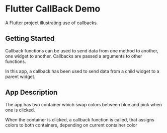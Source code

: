 # Flutter CallBack Demo

A Flutter project illustrating use of callbacks.

## Getting Started

Callback functions can be used to send data from one method to another, one widget to another.
Callbacks are passed a arguments to other functions.

In this app, a callback has been used to send data from a child widget to a parent widget.

## App Description
The app has two container which swap colors between blue and pink when one is clicked.

When the container is clicked, a callback function is called, that assigns colors to both containers, depending on
current container color
